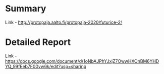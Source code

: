 # Summary
Link - http://protopaja.aalto.fi/protopaja-2020/futurice-2/

# Detailed Report
Link - https://docs.google.com/document/d/1oNbAJPhYJxjZ7OwwHXOnBM6YHDYQ_99fEeb7F00vw6k/edit?usp=sharing
